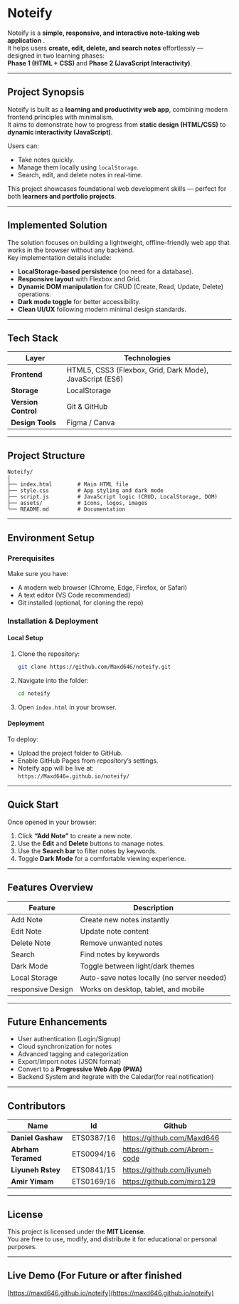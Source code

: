 #  Noteify
Noteify is a **simple, responsive, and interactive note-taking web application** .  
It helps users **create, edit, delete, and search notes** effortlessly — designed in two learning phases:  
**Phase 1 (HTML + CSS)** and **Phase 2 (JavaScript Interactivity)**.

---

##  Project Synopsis

Noteify is built as a **learning and productivity web app**, combining modern frontend principles with minimalism.  
It aims to demonstrate how to progress from **static design (HTML/CSS)** to **dynamic interactivity (JavaScript)**.

Users can:

- Take notes quickly.
- Manage them locally using `localStorage`.
- Search, edit, and delete notes in real-time.

This project showcases foundational web development skills — perfect for both **learners and portfolio projects**.

---

##  Implemented Solution

The solution focuses on building a lightweight, offline-friendly web app that works in the browser without any backend.  
Key implementation details include:

- **LocalStorage-based persistence** (no need for a database).
- **Responsive layout** with Flexbox and Grid.
- **Dynamic DOM manipulation** for CRUD (Create, Read, Update, Delete) operations.
- **Dark mode toggle** for better accessibility.
- **Clean UI/UX** following modern minimal design standards.

---

##  Tech Stack

| Layer               | Technologies                                             |
| ------------------- | -------------------------------------------------------- |
| **Frontend**        | HTML5, CSS3 (Flexbox, Grid, Dark Mode), JavaScript (ES6) |
| **Storage**         | LocalStorage                                             |
| **Version Control** | Git & GitHub                                             |
| **Design Tools**    | Figma / Canva         |

---

##  Project Structure

```
Noteify/
│
├── index.html        # Main HTML file
├── style.css         # App styling and dark mode
├── script.js         # JavaScript logic (CRUD, LocalStorage, DOM)
├── assets/           # Icons, logos, images
└── README.md         # Documentation
```

---

##  Environment Setup

### Prerequisites

Make sure you have:

- A modern web browser (Chrome, Edge, Firefox, or Safari)
- A text editor (VS Code recommended)
- Git installed (optional, for cloning the repo)

### Installation & Deployment

#### **Local Setup**

1. Clone the repository:
   ```bash
   git clone https://github.com/Maxd646/noteify.git
   ```
2. Navigate into the folder:
   ```bash
   cd noteify
   ```
3. Open `index.html` in your browser.

#### **Deployment**

To deploy:

- Upload the project folder to GitHub.
- Enable GitHub Pages from  repository’s settings.
- Noteify app will be live at:  
  `https://Maxd646=.github.io/noteify/`

---

##  Quick Start

Once opened in your browser:

1. Click **“Add Note”** to create a new note.
2. Use the **Edit** and **Delete** buttons to manage notes.
3. Use the **Search bar** to filter notes by keywords.
4. Toggle **Dark Mode** for a comfortable viewing experience.

---

##  Features Overview

| Feature              | Description                                |
| -------------------- | ------------------------------------------ |
| Add Note          | Create new notes instantly                 |
|  Edit Note         | Update note content                        |
|  Delete Note       | Remove unwanted notes                      |
|  Search            | Find notes by keywords                     |
|  Dark Mode         | Toggle between light/dark themes           |
|  Local Storage     | Auto-save notes locally (no server needed) |
| responsive Design | Works on desktop, tablet, and mobile       |

---

##  Future Enhancements

-  User authentication (Login/Signup)
-  Cloud synchronization for notes
- Advanced tagging and categorization
- Export/Import notes (JSON format)
- Convert to a **Progressive Web App (PWA)**
- Backend System and itegrate with the Caledar(for real notification)

---

## Contributors

| Name               | Id         | Github                        |
| ------------------ | ---------- | ----------------------------- |
| **Daniel Gashaw**  | ETS0387/16 | https://github.com/Maxd646    |
| **Abrham Teramed** | ETS0094/16 | https://github.com/Abrom-code |
| **Liyuneh Rstey**  | ETS0841/15 | https://github.com/liyuneh    |
| **Amir Yimam**     | ETS0169/16 | https://github.com/miro129    |

---

##  License

This project is licensed under the **MIT License**.  
You are free to use, modify, and distribute it for educational or personal purposes.

---

##  Live Demo (For Future or after finished
 [https://maxd646.github.io/noteify](https://maxd646.github.io/noteify)
